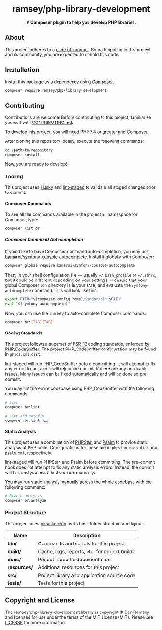 <h1 align="center">ramsey/php-library-development</h1>

<p align="center">
    <strong>A Composer plugin to help you develop PHP libraries.</strong>
</p>

<!--
TODO: Make sure the following URLs are correct and working for your project.
      Then, remove these comments to display the badges, giving users a quick
      overview of your package.

<p align="center">
    <a href="https://github.com/ramsey/php-library-development"><img src="http://img.shields.io/badge/source-ramsey/php-library-development-blue.svg?style=flat-square" alt="Source Code"></a>
    <a href="https://packagist.org/packages/ramsey/php-library-development"><img src="https://img.shields.io/packagist/v/ramsey/php-library-development.svg?style=flat-square&label=release" alt="Download Package"></a>
    <a href="https://php.net"><img src="https://img.shields.io/packagist/php-v/ramsey/php-library-development.svg?style=flat-square&colorB=%238892BF" alt="PHP Programming Language"></a>
    <br>
    <a href="https://github.com/ramsey/php-library-development/actions?query=workflow%3Amain"><img src="https://img.shields.io/github/workflow/status/ramsey/php-library-development/main?logo=github&style=flat-square" alt="Build Status"></a>
    <a href="https://codeclimate.com/github/ramsey/php-library-development"><img src="https://img.shields.io/codeclimate/coverage/ramsey/php-library-development?logo=Code%20Climate&style=flat-square" alt="Code Coverage"></a>
    <a href="https://codeclimate.com/github/ramsey/php-library-development"><img src="https://img.shields.io/codeclimate/coverage-letter/ramsey/php-library-development?label=maintainability&logo=Code%20Climate&style=flat-square" alt="Maintainability"></a>
    <br>
    <a href="https://github.com/ramsey/php-library-development/blob/master/LICENSE"><img src="https://img.shields.io/packagist/l/ramsey/php-library-development.svg?style=flat-square&colorB=darkcyan" alt="Read License"></a>
    <a href="https://packagist.org/packages/ramsey/php-library-development/stats"><img src="https://img.shields.io/packagist/dt/ramsey/php-library-development.svg?style=flat-square&colorB=darkmagenta" alt="Package downloads on Packagist"></a>
    <a href="https://phpc.chat/channel/ramsey"><img src="https://img.shields.io/badge/phpc.chat-%23ramsey-darkslateblue?style=flat-square" alt="Chat with the maintainers"></a>
</p>
-->


## About

<!--
TODO: Use this space to provide more details about your package. Try to be
      concise. This is the introduction to your package. Let others know what
      your package does and how it can help them build applications.
-->


This project adheres to a [code of conduct](CODE_OF_CONDUCT.md).
By participating in this project and its community, you are expected to
uphold this code.


## Installation

Install this package as a dependency using [Composer](https://getcomposer.org).

``` bash
composer require ramsey/php-library-development
```

<!--
## Usage

Provide a brief description or short example of how to use this library.
If you need to provide more detailed examples, use the `docs/` directory
and provide a link here to the documentation.

``` php
use Ramsey\Dev\Example;

$example = new Example();
echo $example->greet('fellow human');
```
-->


## Contributing

Contributions are welcome! Before contributing to this project, familiarize
yourself with [CONTRIBUTING.md](CONTRIBUTING.md).

To develop this project, you will need [PHP](https://www.php.net) 7.4 or greater
and [Composer](https://getcomposer.org).

After cloning this repository locally, execute the following commands:

``` bash
cd /path/to/repository
composer install
```

Now, you are ready to develop!

### Tooling

This project uses [Husky](https://github.com/typicode/husky) and
[lint-staged](https://github.com/okonet/lint-staged) to validate all staged
changes prior to commit.

#### Composer Commands

To see all the commands available in the project `br` namespace for
Composer, type:

``` bash
composer list br
```

##### Composer Command Autocompletion

If you'd like to have Composer command auto-completion, you may use
[bamarni/symfony-console-autocomplete](https://github.com/bamarni/symfony-console-autocomplete).
Install it globally with Composer:

``` bash
composer global require bamarni/symfony-console-autocomplete
```

Then, in your shell configuration file — usually `~/.bash_profile` or `~/.zshrc`,
but it could be different depending on your settings — ensure that your global
Composer `bin` directory is in your `PATH`, and evaluate the
`symfony-autocomplete` command. This will look like this:

``` bash
export PATH="$(composer config home)/vendor/bin:$PATH"
eval "$(symfony-autocomplete)"
```

Now, you can use the `tab` key to auto-complete Composer commands:

``` bash
composer br:[TAB][TAB]
```

#### Coding Standards

This project follows a superset of [PSR-12](https://www.php-fig.org/psr/psr-12/)
coding standards, enforced by [PHP_CodeSniffer](https://github.com/squizlabs/PHP_CodeSniffer).
The project PHP_CodeSniffer configuration may be found in `phpcs.xml.dist`.

lint-staged will run PHP_CodeSniffer before committing. It will attempt to fix
any errors it can, and it will reject the commit if there are any un-fixable
issues. Many issues can be fixed automatically and will be done so pre-commit.

You may lint the entire codebase using PHP_CodeSniffer with the following
commands:

``` bash
# Lint
composer br:lint

# Lint and autofix
composer br:lint:fix
```

#### Static Analysis

This project uses a combination of [PHPStan](https://github.com/phpstan/phpstan)
and [Psalm](https://github.com/vimeo/psalm) to provide static analysis of PHP
code. Configurations for these are in `phpstan.neon.dist` and `psalm.xml`,
respectively.

lint-staged will run PHPStan and Psalm before committing. The pre-commit hook
does not attempt to fix any static analysis errors. Instead, the commit will
fail, and you must fix the errors manually.

You may run static analysis manually across the whole codebase with the
following command:

``` bash
# Static analysis
composer br:analyze
```

### Project Structure

This project uses [pds/skeleton](https://github.com/php-pds/skeleton) as its
base folder structure and layout.

| Name              | Description                                    |
| ------------------| ---------------------------------------------- |
| **bin/**          | Commands and scripts for this project          |
| **build/**        | Cache, logs, reports, etc. for project builds  |
| **docs/**         | Project-specific documentation                 |
| **resources/**    | Additional resources for this project          |
| **src/**          | Project library and application source code    |
| **tests/**        | Tests for this project                         |





## Copyright and License

The ramsey/php-library-development library is copyright © [Ben Ramsey](https://benramsey.com)
and licensed for use under the terms of the
MIT License (MIT). Please see [LICENSE](LICENSE) for more information.


